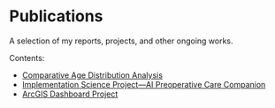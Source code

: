 # Publications

A selection of my reports, projects, and other ongoing works.

Contents:

- [Comparative Age Distribution Analysis](/pdf/ile-mrt.pdf)
- [Implementation Science Project—AI Preoperative Care Companion]()
- [ArcGIS Dashboard Project](/pdf/arcgis-dashboard-ak-doh.pdf)

